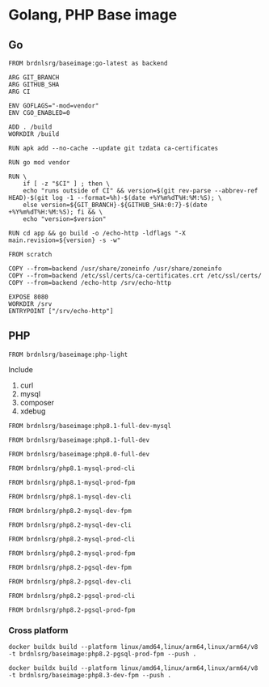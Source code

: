 # Golang, PHP Base image

## Go

```
FROM brdnlsrg/baseimage:go-latest as backend

ARG GIT_BRANCH
ARG GITHUB_SHA
ARG CI

ENV GOFLAGS="-mod=vendor"
ENV CGO_ENABLED=0

ADD . /build
WORKDIR /build

RUN apk add --no-cache --update git tzdata ca-certificates

RUN go mod vendor

RUN \
    if [ -z "$CI" ] ; then \
    echo "runs outside of CI" && version=$(git rev-parse --abbrev-ref HEAD)-$(git log -1 --format=%h)-$(date +%Y%m%dT%H:%M:%S); \
    else version=${GIT_BRANCH}-${GITHUB_SHA:0:7}-$(date +%Y%m%dT%H:%M:%S); fi && \
    echo "version=$version"

RUN cd app && go build -o /echo-http -ldflags "-X main.revision=${version} -s -w"

FROM scratch

COPY --from=backend /usr/share/zoneinfo /usr/share/zoneinfo
COPY --from=backend /etc/ssl/certs/ca-certificates.crt /etc/ssl/certs/
COPY --from=backend /echo-http /srv/echo-http

EXPOSE 8080
WORKDIR /srv
ENTRYPOINT ["/srv/echo-http"]
```

## PHP

`FROM brdnlsrg/baseimage:php-light`

Include

1. curl
1. mysql
1. composer
1. xdebug

`FROM brdnlsrg/baseimage:php8.1-full-dev-mysql`

`FROM brdnlsrg/baseimage:php8.1-full-dev`

`FROM brdnlsrg/baseimage:php8.0-full-dev`

`FROM brdnlsrg/php8.1-mysql-prod-cli`

`FROM brdnlsrg/php8.1-mysql-prod-fpm`

`FROM brdnlsrg/php8.1-mysql-dev-cli`

`FROM brdnlsrg/php8.2-mysql-dev-fpm`

`FROM brdnlsrg/php8.2-mysql-dev-cli`

`FROM brdnlsrg/php8.2-mysql-prod-cli`

`FROM brdnlsrg/php8.2-mysql-prod-fpm`

`FROM brdnlsrg/php8.2-pgsql-dev-fpm`

`FROM brdnlsrg/php8.2-pgsql-dev-cli`

`FROM brdnlsrg/php8.2-pgsql-prod-cli`

`FROM brdnlsrg/php8.2-pgsql-prod-fpm`

### Cross platform

```
docker buildx build --platform linux/amd64,linux/arm64,linux/arm64/v8 -t brdnlsrg/baseimage:php8.2-pgsql-prod-fpm --push .
```

```
docker buildx build --platform linux/amd64,linux/arm64,linux/arm64/v8 -t brdnlsrg/baseimage:php8.3-dev-fpm --push .
```
